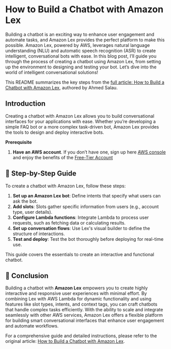 # How to Build a Chatbot with Amazon Lex
Building a chatbot is an exciting way to enhance user engagement and automate tasks, and Amazon Lex provides the perfect platform to make this possible. Amazon Lex, powered by AWS, leverages natural language understanding (NLU) and automatic speech recognition (ASR) to create intelligent, conversational bots with ease. In this blog post, I’ll guide you through the process of creating a chatbot using Amazon Lex, from setting up the environment to designing and testing your bot. Let’s dive into the world of intelligent conversational solutions!

This README summarizes the key steps from the [full article: How to Build a Chatbot with Amazon Lex](https://medon.hashnode.dev/how-to-build-a-chatbot-with-amazon-lex), authored by Ahmed Salau.

## Introduction
Creating a chatbot with Amazon Lex allows you to build conversational interfaces for your applications with ease. Whether you’re developing a simple FAQ bot or a more complex task-driven bot, Amazon Lex provides the tools to design and deploy interactive bots.

**Prerequisite**

1. **Have an AWS account**. If you don’t have one, sign up here [AWS console](https://aws.amazon.com/free/) and enjoy the benefits of the [Free-Tier Account](https://aws.amazon.com/free/)

## 📝 Step-by-Step Guide
To create a chatbot with Amazon Lex, follow these steps:

1. **Set up an Amazon Lex bot**: Define intents that specify what users can ask the bot.
2. **Add slots**: Slots gather specific information from users (e.g., account type, user details).
3. **Configure Lambda functions**: Integrate Lambda to process user requests, such as fetching data or calculating results.
4. **Set up conversation flows**: Use Lex's visual builder to define the structure of interactions.
5. **Test and deploy**: Test the bot thoroughly before deploying for real-time use.

This guide covers the essentials to create an interactive and functional chatbot.


## 🎉 Conclusion 
Building a chatbot with **Amazon Lex** empowers you to create highly interactive and responsive user experiences with minimal effort. By combining Lex with AWS Lambda for dynamic functionality and using features like slot types, intents, and context tags, you can craft chatbots that handle complex tasks efficiently. With the ability to scale and integrate seamlessly with other AWS services, Amazon Lex offers a flexible platform for building smart conversational interfaces that enhance user engagement and automate workflows.

For a comprehensive guide and detailed instructions, please refer to the original article: [How to Build a Chatbot with Amazon Lex](https://medon.hashnode.dev/how-to-build-a-chatbot-with-amazon-lex).
